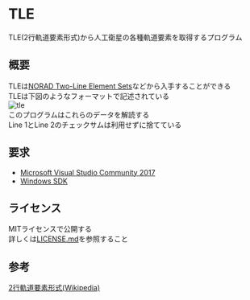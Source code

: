 ﻿TLE
====
TLE(2行軌道要素形式)から人工衛星の各種軌道要素を取得するプログラム

概要
----
TLEは[NORAD Two-Line Element Sets](http://celestrak.com/NORAD/elements/)などから入手することができる<br>
TLEは下図のようなフォーマットで記述されている<br>
![tle](data/TLE.png)<br>
このプログラムはこれらのデータを解読する<br>
Line 1とLine 2のチェックサムは利用せずに捨てている

要求
----
 * [Microsoft Visual Studio Community 2017](https://www.microsoft.com/ja-jp/dev/products/community.aspx)<br>
 * [Windows SDK](https://developer.microsoft.com/ja-jp/windows/downloads/windows-8-1-sdk)<br>

ライセンス
----
MITライセンスで公開する<br>
詳しくは[LICENSE.md](LICENSE.md)を参照すること

参考
----
[2行軌道要素形式(Wikipedia)](https://ja.wikipedia.org/wiki/2%E8%A1%8C%E8%BB%8C%E9%81%93%E8%A6%81%E7%B4%A0%E5%BD%A2%E5%BC%8F)
